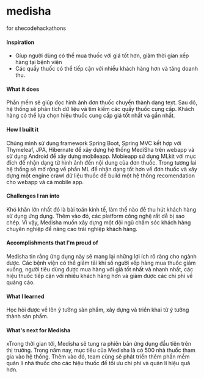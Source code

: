 # medisha
for shecodehackathons

#### Inspiration

- Gíup người dùng có thể mua thuốc với giá tốt hơn, giảm thời gian xếp hàng tại bệnh viện
- Các quầy thuốc có thể tiếp cận với nhiều khách hàng hơn và tăng doanh thu.

#### What it does

Phần mềm sẽ giúp đọc hình ảnh đơn thuốc chuyển thành dạng text. Sau đó, hệ thống sẽ phân tích dữ liệu và tìm kiếm các quầy thuốc cung cấp. Khách hàng có thể lựa chọn hiệu thuốc cung cấp giá tốt nhất và gần nhất.

#### How I built it

Chúng mình sử dụng framework Spring Boot, Spring MVC kết hợp với Thymeleaf, JPA, Hibernate để xây dựng hệ thống MediSha trên webapp và sử dụng Android để xây dựng mobileapp. Mobieapp sử dụng MLkit với mục đích để nhận dạng từ hình ảnh đến nội dung của đơn thuốc. 
Trong tương lai hệ thống sẽ mở rộng về phần ML để nhận dạng tốt hơn về đơn thuốc và xây dựng một engine crawl dữ liệu thuốc để build một hệ thống recomendation cho webapp và cả mobile app.

#### Challenges I ran into

Khó khăn lớn nhất đó là bài toán kinh tế, làm thế nào để thu hút khách hàng sử dụng ứng dụng. Thêm vào đó, các platform công nghệ rất dễ bị sao chép. Vì vậy, Medisha muốn xây dựng một đội ngũ chăm sóc khách hàng chuyên nghiệp để nâng cao trải nghiệp khách hàng.

#### Accomplishments that I'm proud of

Medisha tin rằng ứng dụng này sẽ mang lại những lợi ích rõ ràng cho ngành dược. Các bệnh viện có thể giảm tải khi số người xếp hàng mua thuốc giảm xuống, người tiêu dùng được mua hàng với giá tốt nhất và nhanh nhất, các hiệu thuốc tiếp cận với nhiều khách hàng hơn và giảm được các chi phí về quảng cáo.

#### What I learned

Học hỏi được về lên ý tưởng sản phẩm, xây dựng và triển khai từ ý tưởng thành sản phẩm.

#### What's next for Medisha 

xTrong thời gian tới, Medisha sẽ tung ra phiên bản ứng dụng đầu tiên trên thị trường. Trong năm nay, mục tiêu của Medisha là có 500 nhà thuốc tham gia vào hệ thống. Thêm vào đó, team cũng sẽ phát triển thêm phần mềm quản lí nhà thuốc cho các hiệu thuốc để tối ưu chi phí và quản lí hiệu quả hơn.
